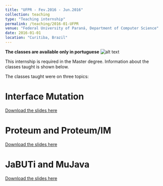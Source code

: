 ```yaml
---
title: "UFPR - Fev.2016 - Jun.2016"
collection: teaching
type: "Teaching internship"
permalink: /teaching/2016-01-UFPR
venue: "Federal University of Paraná, Department of Computer Science"
date: 2016-01-01
location: "Curitiba, Brazil"
---
```


**The classes are available only in portuguese** ![alt text](https://jacksonpradolima.github.io/images/brazil.png "Portuguese content")

This internship is required in the Master degree. Information about the classes taught is shown below.

The classes taught were on three topics:

Interface Mutation
======

[Download the slides here](https://jacksonpradolima.github.io/files/teaching/interfacemutation.pdf)

Proteum and Proteum/IM
======

[Download the slides here](https://jacksonpradolima.github.io/files/teaching/proteum&proteumIM.pdf)

JaBUTi and MuJava
======

[Download the slides here](https://jacksonpradolima.github.io/files/teaching/JaBUTi&MuJava.pdf)